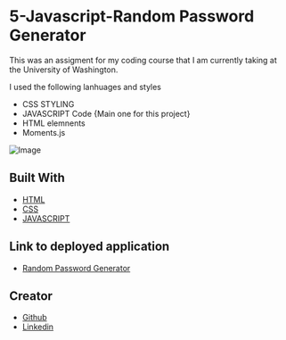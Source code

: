 # 5-Javascript-Random Password Generator 

This was an assigment for my coding course that I am currently taking at the University of Washington.

I used the following lanhuages and styles

- CSS STYLING
- JAVASCRIPT Code {Main one for this project}
- HTML elemnents
- Moments.js

![Image](./assets/images/Screen%20Shot%202022-08-01%20at%2012.27.36%20AM.png)

## Built With

* [HTML](https://developer.mozilla.org/en-US/docs/Web/HTML)
* [CSS](https://developer.mozilla.org/en-US/docs/Web/CSS)
* [JAVASCRIPT](https://developer.mozilla.org/en-US/docs/Web/JavaScript)

## Link to deployed application

* [Random Password Generator](https://mannysangha1.github.io/passwordcreator96/)



## Creator 

* [Github](https://github.com/mannysangha1)
* [Linkedin](https://www.linkedin.com/in/manny-sangha-74a396a5/)